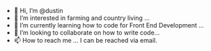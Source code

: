 - 👋 Hi, I’m @dustin
- 👀 I’m interested in farming and country living ...
- 🌱 I’m currently learning how to code for Front End Development ...
- 💞️ I’m looking to collaborate on how to write code...
- 📫 How to reach me ... I can be reached via email. 

<!---
dustinblincoln/dustinblincoln is a ✨ special ✨ repository because its `README.md` (this file) appears on your GitHub profile.
You can click the Preview link to take a look at your changes.
--->
